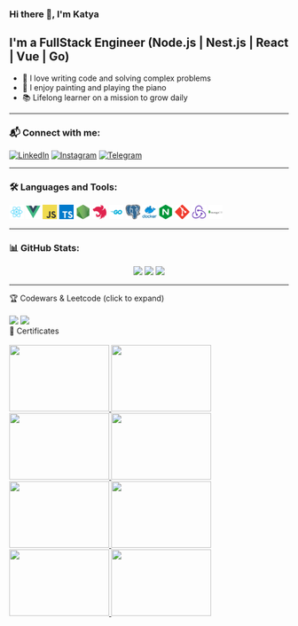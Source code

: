 ### Hi there 👋, I'm Katya

## I'm a FullStack Engineer (Node.js | Nest.js | React | Vue | Go)

- 💪 I love writing code and solving complex problems  
- 🎨 I enjoy painting and playing the piano  
- 📚 Lifelong learner on a mission to grow daily

---

### 📬 Connect with me:

[![LinkedIn](https://img.shields.io/badge/-LinkedIn-0077B5?style=flat&logo=linkedin)](https://www.linkedin.com/in/ekaterina-kan/)
[![Instagram](https://img.shields.io/badge/-Instagram-E4405F?style=flat&logo=instagram&logoColor=white)](https://www.instagram.com/katyakan_/)
[![Telegram](https://img.shields.io/badge/-Telegram-2CA5E0?style=flat&logo=telegram&logoColor=white)](https://t.me/kankatya/)

---

### 🛠️ Languages and Tools:

<p align="left">
  <img src="https://raw.githubusercontent.com/github/explore/main/topics/react/react.png" width="26" alt="React"/>
  <img src="https://raw.githubusercontent.com/github/explore/main/topics/vue/vue.png" width="26" alt="Vue"/>
  <img src="https://raw.githubusercontent.com/github/explore/main/topics/javascript/javascript.png" width="26" alt="JavaScript"/>
  <img src="https://raw.githubusercontent.com/github/explore/main/topics/typescript/typescript.png" width="26" alt="TypeScript"/>
  <img src="https://raw.githubusercontent.com/github/explore/main/topics/nodejs/nodejs.png" width="26" alt="Node.js"/>
  <img src="https://raw.githubusercontent.com/github/explore/main/topics/nestjs/nestjs.png" width="26" alt="NestJS"/>
  <img src="https://raw.githubusercontent.com/github/explore/main/topics/go/go.png" width="26" alt="Go"/>
  <img src="https://raw.githubusercontent.com/github/explore/main/topics/postgresql/postgresql.png" width="26" alt="PostgreSQL"/>
  <img src="https://raw.githubusercontent.com/github/explore/main/topics/docker/docker.png" width="26" alt="Docker"/>
  <img src="https://raw.githubusercontent.com/github/explore/main/topics/nginx/nginx.png" width="26" alt="Nginx"/>
  <img src="https://raw.githubusercontent.com/github/explore/main/topics/git/git.png" width="26" alt="Git"/>
  <img src="https://raw.githubusercontent.com/github/explore/main/topics/redux/redux.png" width="26" alt="Redux"/>
  <img src="https://raw.githubusercontent.com/github/explore/main/topics/mongodb/mongodb.png" width="26" alt="MongoDB"/>
</p>

---

### 📊 GitHub Stats:

<p align="center">
  <img src="https://github-readme-stats.vercel.app/api?username=katyakan&show_icons=true&theme=jolly" height="150px"/>
  <img src="https://github-readme-stats.vercel.app/api/top-langs/?username=katyakan&layout=compact&theme=jolly" height="150px"/>
  <img src="https://github-readme-streak-stats.herokuapp.com/?user=katyakan&theme=jolly" height="150px"/>
</p>

---

<!--<details>-->
  <summary>🏆 Codewars & Leetcode (click to expand)</summary>
  <br>
  <img src="https://badges.peiyuan.ch/leetcode/Katya_kan/solved?difficulty=all" />
  <img src="https://www.codewars.com/users/rsschool_eb945d8bcfc74012/badges/micro" />
<!--</details>-->

<!--<details>-->
  <summary>📜 Certificates</summary>
  <br>
   <a href="https://www.linkedin.com/learning/certificates/61527de605fb6319a4fb76e4032cdd39366fa13db737b845e94d4a20c3ad9776">
    <img height="120em" width="180em" src="https://github.com/user-attachments/assets/8a0db382-5249-4bf2-8cc6-72052ab4c8bd"/>
  </a>
  <a href="https://www.codecademy.com/profiles/Ekaterina_Kan/certificates/705dcb15de0da4dd9d9fc4f3274b430e/">
    <img height="120em" width="180em" src="https://user-images.githubusercontent.com/106536102/229682741-115f5a95-c135-4889-88d1-f7a115d64399.png"/>
  </a>
  <a href="https://www.freecodecamp.org/certification/kitmad/javascript-algorithms-and-data-structures/">
    <img height="120em" width="180em" src="https://user-images.githubusercontent.com/106536102/229683214-738f99fb-3d73-4de2-8e80-d9bf8233c646.png"/>
  </a>
  <a href="https://www.freecodecamp.org/certification/kitmad/responsive-web-design/">
    <img height="120em" width="180em" src="https://user-images.githubusercontent.com/106536102/233000657-e9c1fe8a-731a-4c1c-9535-8c7ca5f9471c.png"/>
  </a>
   <br>
   <a href="/">
    <img height="120em" width="180em" src="https://github.com/user-attachments/assets/fda1a8e3-14e2-4014-898c-5f62780ec266"/>
  </a>
  <a href="https://coursera.org/share/66f9b4229a80c975d962a57f82817fe7">
    <img height="120em" width="180em" src="https://github.com/user-attachments/assets/9128c550-a3d9-49d6-83b3-5e29a8a67620"/>
  </a>
 <a href="https://coursera.org/share/825e0db8f526a173ac2716a1ec6b02a6">
    <img height="120em" width="180em" src="https://github.com/user-attachments/assets/4236cd4f-650f-46fa-989e-a70c79f3f504"/>
  </a>
 <a href="https://coursera.org/share/4171dd9c672c81772c2097945ec9a31c">
    <img height="120em" width="180em" src="https://github.com/user-attachments/assets/eaea84a4-1618-4ea4-9b59-f0d0ad57bbff"/>
  </a>
<!-- </details> -->


